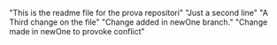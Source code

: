 "This is the readme file for the prova repositori"
"Just a second line"
"A Third change on the file"
"Change added in newOne branch."
"Change made in newOne to provoke conflict"
